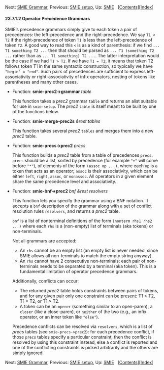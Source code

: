 <!-- This is the GNU Emacs Lisp Reference Manual
corresponding to Emacs version 27.2.

Copyright (C) 1990-1996, 1998-2021 Free Software Foundation,
Inc.

Permission is granted to copy, distribute and/or modify this document
under the terms of the GNU Free Documentation License, Version 1.3 or
any later version published by the Free Software Foundation; with the
Invariant Sections being "GNU General Public License," with the
Front-Cover Texts being "A GNU Manual," and with the Back-Cover
Texts as in (a) below.  A copy of the license is included in the
section entitled "GNU Free Documentation License."

(a) The FSF's Back-Cover Text is: "You have the freedom to copy and
modify this GNU manual.  Buying copies from the FSF supports it in
developing GNU and promoting software freedom." -->

<!-- Created by GNU Texinfo 6.7, http://www.gnu.org/software/texinfo/ -->

Next: [SMIE Grammar](SMIE-Grammar.html), Previous: [SMIE setup](SMIE-setup.html), Up: [SMIE](SMIE.html)   \[[Contents](index.html#SEC_Contents "Table of contents")]\[[Index](Index.html "Index")]

#### 23.7.1.2 Operator Precedence Grammars

SMIE’s precedence grammars simply give to each token a pair of precedences: the left-precedence and the right-precedence. We say `T1 < T2` if the right-precedence of token `T1` is less than the left-precedence of token `T2`. A good way to read this `<` is as a kind of parenthesis: if we find `... T1 something T2 ...` then that should be parsed as `... T1 (something T2 ...` rather than as `... T1 something) T2 ...`. The latter interpretation would be the case if we had `T1 > T2`. If we have `T1 = T2`, it means that token T2 follows token T1 in the same syntactic construction, so typically we have `"begin" = "end"`. Such pairs of precedences are sufficient to express left-associativity or right-associativity of infix operators, nesting of tokens like parentheses and many other cases.

*   Function: **smie-prec2->grammar** *table*

    This function takes a *prec2* grammar `table` and returns an alist suitable for use in `smie-setup`. The *prec2* `table` is itself meant to be built by one of the functions below.

<!---->

*   Function: **smie-merge-prec2s** *\&rest tables*

    This function takes several *prec2* `tables` and merges them into a new *prec2* table.

<!---->

*   Function: **smie-precs->prec2** *precs*

    This function builds a *prec2* table from a table of precedences `precs`. `precs` should be a list, sorted by precedence (for example `"+"` will come before `"*"`), of elements of the form `(assoc op ...)`, where each `op` is a token that acts as an operator; `assoc` is their associativity, which can be either `left`, `right`, `assoc`, or `nonassoc`. All operators in a given element share the same precedence level and associativity.

<!---->

*   Function: **smie-bnf->prec2** *bnf \&rest resolvers*

    This function lets you specify the grammar using a BNF notation. It accepts a `bnf` description of the grammar along with a set of conflict resolution rules `resolvers`, and returns a *prec2* table.

    `bnf` is a list of nonterminal definitions of the form `(nonterm rhs1 rhs2 ...)` where each `rhs` is a (non-empty) list of terminals (aka tokens) or non-terminals.

    Not all grammars are accepted:

    *   An `rhs` cannot be an empty list (an empty list is never needed, since SMIE allows all non-terminals to match the empty string anyway).
    *   An `rhs` cannot have 2 consecutive non-terminals: each pair of non-terminals needs to be separated by a terminal (aka token). This is a fundamental limitation of operator precedence grammars.

    Additionally, conflicts can occur:

    *   The returned *prec2* table holds constraints between pairs of tokens, and for any given pair only one constraint can be present: T1 < T2, T1 = T2, or T1 > T2.
    *   A token can be an `opener` (something similar to an open-paren), a `closer` (like a close-paren), or `neither` of the two (e.g., an infix operator, or an inner token like `"else"`).

    Precedence conflicts can be resolved via `resolvers`, which is a list of *precs* tables (see `smie-precs->prec2`): for each precedence conflict, if those `precs` tables specify a particular constraint, then the conflict is resolved by using this constraint instead, else a conflict is reported and one of the conflicting constraints is picked arbitrarily and the others are simply ignored.

Next: [SMIE Grammar](SMIE-Grammar.html), Previous: [SMIE setup](SMIE-setup.html), Up: [SMIE](SMIE.html)   \[[Contents](index.html#SEC_Contents "Table of contents")]\[[Index](Index.html "Index")]
